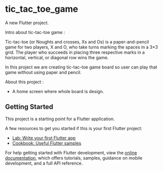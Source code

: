 # tic_tac_toe_game

A new Flutter project.

Intro about tic-tac-toe game : 

Tic-tac-toe (or Noughts and crosses, Xs and Os) is a paper-and-pencil game for two players, X and O, who take turns marking the spaces in a 3×3 grid.
The player who succeeds in placing three respective marks in a horizontal, vertical, or diagonal row wins the game.

In this project we are creating tic-tac-toe game board so user can play that game without 
using paper and pencil.

About this project : 
- A home screen where whole board is design.

## Getting Started

This project is a starting point for a Flutter application.

A few resources to get you started if this is your first Flutter project:

- [Lab: Write your first Flutter app](https://docs.flutter.dev/get-started/codelab)
- [Cookbook: Useful Flutter samples](https://docs.flutter.dev/cookbook)

For help getting started with Flutter development, view the
[online documentation](https://docs.flutter.dev/), which offers tutorials,
samples, guidance on mobile development, and a full API reference.
